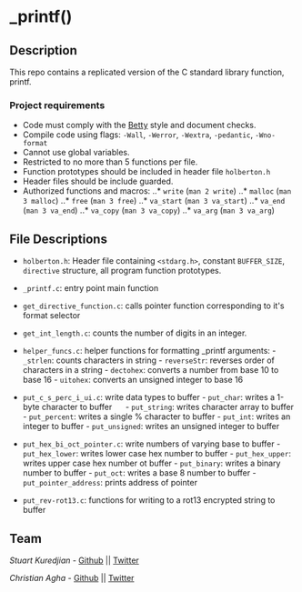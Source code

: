 # _printf()
## Description
This repo contains a replicated version of the C standard library function, printf.  
### Project requirements
- Code must comply with the [Betty](https://github.com/holbertonschool/Betty) style and document checks.
- Compile code using flags: `-Wall`, `-Werror`, `-Wextra`, `-pedantic`, `-Wno-format`
- Cannot use global variables.
- Restricted to no more than 5 functions per file.
- Function prototypes should be included in header file `holberton.h`
- Header files should be include guarded.
- Authorized functions and macros:
..* `write` (`man 2 write`)
..* `malloc` (`man 3 malloc`)
..* `free` (`man 3 free`)
..* `va_start` (`man 3 va_start`)
..* `va_end` (`man 3 va_end`)
..* `va_copy` (`man 3 va_copy`)
..* `va_arg` (`man 3 va_arg`)


## File Descriptions
- `holberton.h`: Header file containing  `<stdarg.h>`, constant `BUFFER_SIZE`, `directive` structure, all program function prototypes.
- `_printf.c`: entry point main function
- `get_directive_function.c`: calls pointer function corresponding to it's format selector
- `get_int_length.c`: counts the number of digits in an integer.
- `helper_funcs.c`: helper functions for formatting _printf arguments:
      - `_strlen`: counts characters in string 
      - `reverseStr`: reverses order of characters in a string
      - `dectohex`: converts a number from base 10 to base 16
      - `uitohex`: converts an unsigned integer to base 16

- `put_c_s_perc_i_ui.c`: write data types to buffer
      - `put_char`: writes a 1-byte character to buffer
      - `put_string`: writes character array to buffer
      - `put_percent`: writes a single % character to buffer
      - `put_int`: writes an integer to buffer
      - `put_unsigned`: writes an unsigned integer to buffer
      
- `put_hex_bi_oct_pointer.c`: write numbers of varying base to buffer
      - `put_hex_lower`: writes lower case hex number to buffer
      - `put_hex_upper`: writes upper case hex number ot buffer
      - `put_binary`: writes a binary number to buffer
      - `put_oct`: writes a base 8 number to buffer
      - `put_pointer_address`: prints address of pointer
      
 - `put_rev-rot13.c`: functions for writing to a rot13 encrypted string to buffer

## Team

*Stuart Kuredjian* - [Github](https://github.com/dbconfession78) || [Twitter](https://twitter.com/StueyGK)

*Christian Agha* - [Github](https://github.com/ChristianAgha) || [Twitter](https://twitter.com/ChristyanAgha)

